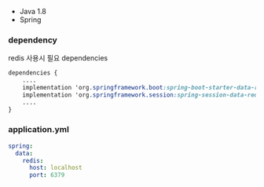- Java 1.8
- Spring
### dependency
redis 사용시 필요 dependencies 
```css
dependencies {  
	....
    implementation 'org.springframework.boot:spring-boot-starter-data-redis'  
    implementation 'org.springframework.session:spring-session-data-redis'  
    ....
}
```
### application.yml
```yml
spring:  
  data:  
    redis:  
      host: localhost  
      port: 6379
```